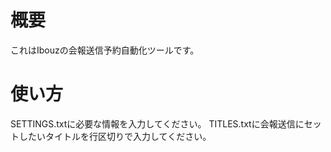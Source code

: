 # 概要

これはIbouzの会報送信予約自動化ツールです。

# 使い方

SETTINGS.txtに必要な情報を入力してください。
TITLES.txtに会報送信にセットしたいタイトルを行区切りで入力してください。
